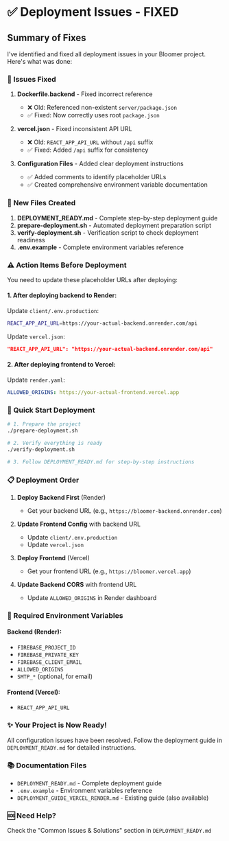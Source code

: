 # ✅ Deployment Issues - FIXED

## Summary of Fixes

I've identified and fixed all deployment issues in your Bloomer project. Here's what was done:

### 🔧 Issues Fixed

1. **Dockerfile.backend** - Fixed incorrect reference
   - ❌ Old: Referenced non-existent `server/package.json`
   - ✅ Fixed: Now correctly uses root `package.json`

2. **vercel.json** - Fixed inconsistent API URL
   - ❌ Old: `REACT_APP_API_URL` without `/api` suffix
   - ✅ Fixed: Added `/api` suffix for consistency

3. **Configuration Files** - Added clear deployment instructions
   - ✅ Added comments to identify placeholder URLs
   - ✅ Created comprehensive environment variable documentation

### 📝 New Files Created

1. **DEPLOYMENT_READY.md** - Complete step-by-step deployment guide
2. **prepare-deployment.sh** - Automated deployment preparation script
3. **verify-deployment.sh** - Verification script to check deployment readiness
4. **.env.example** - Complete environment variables reference

### ⚠️ Action Items Before Deployment

You need to update these placeholder URLs after deploying:

#### 1. After deploying backend to Render:
Update `client/.env.production`:
```bash
REACT_APP_API_URL=https://your-actual-backend.onrender.com/api
```

Update `vercel.json`:
```json
"REACT_APP_API_URL": "https://your-actual-backend.onrender.com/api"
```

#### 2. After deploying frontend to Vercel:
Update `render.yaml`:
```yaml
ALLOWED_ORIGINS: https://your-actual-frontend.vercel.app
```

### 🚀 Quick Start Deployment

```bash
# 1. Prepare the project
./prepare-deployment.sh

# 2. Verify everything is ready
./verify-deployment.sh

# 3. Follow DEPLOYMENT_READY.md for step-by-step instructions
```

### 📋 Deployment Order

1. **Deploy Backend First** (Render)
   - Get your backend URL (e.g., `https://bloomer-backend.onrender.com`)

2. **Update Frontend Config** with backend URL
   - Update `client/.env.production`
   - Update `vercel.json`

3. **Deploy Frontend** (Vercel)
   - Get your frontend URL (e.g., `https://bloomer.vercel.app`)

4. **Update Backend CORS** with frontend URL
   - Update `ALLOWED_ORIGINS` in Render dashboard

### 🔑 Required Environment Variables

#### Backend (Render):
- `FIREBASE_PROJECT_ID`
- `FIREBASE_PRIVATE_KEY`
- `FIREBASE_CLIENT_EMAIL`
- `ALLOWED_ORIGINS`
- `SMTP_*` (optional, for email)

#### Frontend (Vercel):
- `REACT_APP_API_URL`

### ✨ Your Project is Now Ready!

All configuration issues have been resolved. Follow the deployment guide in `DEPLOYMENT_READY.md` for detailed instructions.

### 📚 Documentation Files

- `DEPLOYMENT_READY.md` - Complete deployment guide
- `.env.example` - Environment variables reference
- `DEPLOYMENT_GUIDE_VERCEL_RENDER.md` - Existing guide (also available)

### 🆘 Need Help?

Check the "Common Issues & Solutions" section in `DEPLOYMENT_READY.md`
